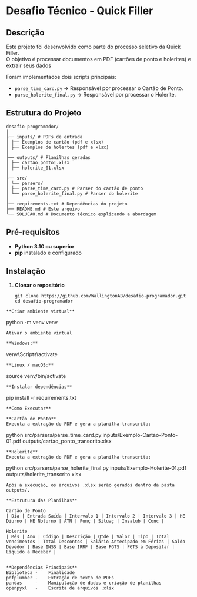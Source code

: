 # Desafio Técnico - Quick Filler

## Descrição
Este projeto foi desenvolvido como parte do processo seletivo da Quick Filler.  
O objetivo é processar documentos em PDF (cartões de ponto e holerites) e extrair seus dados

Foram implementados dois scripts principais:
- `parse_time_card.py` → Responsável por processar o Cartão de Ponto.
- `parse_holerite_final.py` → Responsável por processar o Holerite.



## Estrutura do Projeto
```
desafio-programador/
│
├── inputs/ # PDFs de entrada
│ ├── Exemplos de cartão (pdf e xlsx)
│ ├── Exemplos de holertes (pdf e xlsx)
│
├── outputs/ # Planilhas geradas
│ ├── cartao_ponto1.xlsx
│ ├── holerite_01.xlsx
│
├── src/
│ └── parsers/
│ ├── parse_time_card.py # Parser do cartão de ponto
│ └── parse_holerite_final.py # Parser do holerite
│
├── requirements.txt # Dependências do projeto
├── README.md # Este arquivo
└── SOLUCAO.md # Documento técnico explicando a abordagem

```

## Pré-requisitos

- **Python 3.10 ou superior**
- **pip** instalado e configurado



## Instalação

1. **Clonar o repositório**
   ```
   git clone https://github.com/WallingtonAB/desafio-programador.git
   cd desafio-programador
```
**Criar ambiente virtual**
```
python -m venv venv
```
Ativar o ambiente virtual

**Windows:**
```
venv\Scripts\activate
```
**Linux / macOS:**
```
source venv/bin/activate
```
**Instalar dependências**
```
pip install -r requirements.txt
```
**Como Executar**

**Cartão de Ponto**
Executa a extração do PDF e gera a planilha transcrita:
```
python src/parsers/parse_time_card.py inputs/Exemplo-Cartao-Ponto-01.pdf outputs/cartao_ponto_transcrito.xlsx
```
**Holerite**
Executa a extração do PDF e gera a planilha transcrita:
```
python src/parsers/parse_holerite_final.py inputs/Exemplo-Holerite-01.pdf outputs/holerite_transcrito.xlsx
```
Após a execução, os arquivos .xlsx serão gerados dentro da pasta outputs/.

**Estrutura das Planilhas**

Cartão de Ponto
| Dia | Entrada Saída | Intervalo 1 | Intervalo 2 | Intervalo 3 | HE Diurno | HE Noturno | ATN | Funç | Situaç | Insalub | Conc |

Holerite
| Mês | Ano | Código | Descrição | Qtde | Valor | Tipo | Total Vencimentos | Total Descontos | Salário Antecipado em Férias | Saldo Devedor | Base INSS | Base IRRF | Base FGTS | FGTS a Depositar | Líquido a Receber |


**Dependências Principais**
Biblioteca -	Finalidade
pdfplumber -	Extração de texto de PDFs
pandas     -	Manipulação de dados e criação de planilhas
openpyxl   -	Escrita de arquivos .xlsx
